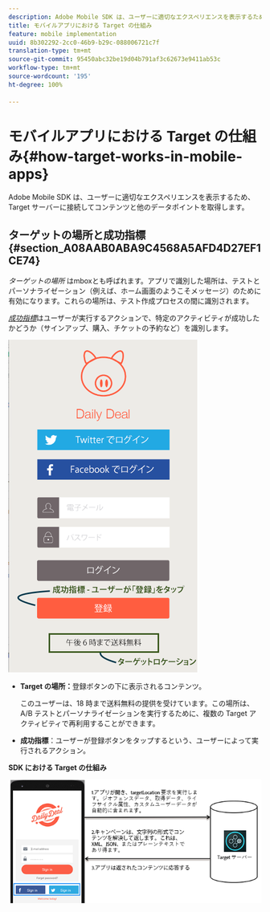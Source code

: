 ```yaml
---
description: Adobe Mobile SDK は、ユーザーに適切なエクスペリエンスを表示するために、Target サーバーに接続してコンテンツと他のデータポイントを取得します。
title: モバイルアプリにおける Target の仕組み
feature: mobile implementation
uuid: 8b302292-2cc0-46b9-b29c-088006721c7f
translation-type: tm+mt
source-git-commit: 95450abc32be19d04b791af3c62673e9411ab53c
workflow-type: tm+mt
source-wordcount: '195'
ht-degree: 100%

---
```



# モバイルアプリにおける Target の仕組み{#how-target-works-in-mobile-apps}

Adobe Mobile SDK は、ユーザーに適切なエクスペリエンスを表示するため、Target サーバーに接続してコンテンツと他のデータポイントを取得します。

## ターゲットの場所と成功指標 {#section_A08AAB0ABA9C4568A5AFD4D27EF1CE74}

*ターゲットの場所* はmboxとも呼ばれます。アプリで識別した場所は、テストとパーソナライゼーション（例えば、ホーム画面のようこそメッセージ）のために有効になります。これらの場所は、テスト作成プロセスの間に識別されます。

*[成功指標](/help/c-activities/r-success-metrics/success-metrics.md#reference_D011575C85DA48E989A244593D9B9924)*&#x200B;はユーザーが実行するアクションで、特定のアクティビティが成功したかどうか（サインアップ、購入、チケットの予約など）を識別します。

![](assets/mobile-target-location.png)

* **Target の場所：**&#x200B;登録ボタンの下に表示されるコンテンツ。

   このユーザーは、18 時まで送料無料の提供を受けています。この場所は、A/B テストとパーソナライゼーションを実行するために、複数の Target アクティビティで再利用することができます。

* **成功指標**：ユーザーが登録ボタンをタップするという、ユーザーによって実行されるアクション。

**SDK における Target の仕組み**

![](assets/how-target-mobile-works.png)

